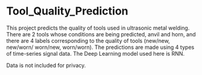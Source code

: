 # Tool_Quality_Prediction


This project predicts the quality of tools used in ultrasonic metal welding. There are 2 tools whose conditions are being predicted, anvil and horn, and there are 4 labels corresponding to the quality of tools (new/new, new/worn/ worn/new, worn/worn). The predictions are made using 4 types of time-series signal data. The Deep Learning model used here is RNN. 

Data is not included for privacy. 
